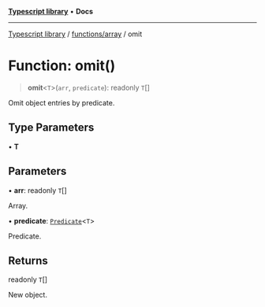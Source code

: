 [**Typescript library**](../../../index.md) • **Docs**

***

[Typescript library](../../../modules.md) / [functions/array](../index.md) / omit

# Function: omit()

> **omit**\<`T`\>(`arr`, `predicate`): readonly `T`[]

Omit object entries by predicate.

## Type Parameters

• **T**

## Parameters

• **arr**: readonly `T`[]

Array.

• **predicate**: [`Predicate`](../interfaces/Predicate.md)\<`T`\>

Predicate.

## Returns

readonly `T`[]

New object.
